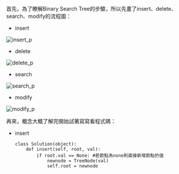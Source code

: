 首先，為了瞭解Binary Search Tree的步驟，所以先畫了insert、delete、search、modify的流程圖：

* insert

![insert_p]()

* delete

![delete_p]()

* search

![search_p]()

* modify

![modify_p]()

再來，概念大概了解完開始試著寫寫看程式碼：

* insert

      class Solution(object):
          def insert(self, root, val):
              if root.val == None: #若節點為none則直接新增節點的值
                  newnode = TreeNode(val)
                  self.root = newnode

